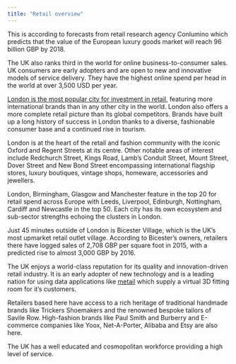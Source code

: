 ```yaml
---
title: "Retail overview"
---
```


This is according to forecasts from retail research agency Conlumino which predicts that the value of the European luxury goods market will reach 96 billion GBP by 2018.  

The UK also ranks third in the world for online business-to-consumer sales. UK consumers are early adopters and are open to new and innovative models of service delivery. They have the highest online spend per head in the world at over 3,500 USD per year.

[London is the most popular city for investment in retail](http://www.jll.com/services/industries/retail/destination-retail), featuring more international brands than in any other city in the world.  London also offers a more complete retail picture than its global competitors. Brands have built up a long history of success in London thanks to a diverse, fashionable consumer base and a continued rise in tourism.

London is at the heart of the retail and fashion community with the iconic Oxford and Regent Streets at its centre.  Other notable areas of interest include Redchurch Street, Kings Road, Lamb’s Conduit Street, Mount Street, Dover Street and New Bond Street encompassing international flagship stores, luxury boutiques, vintage shops, homeware, accessories and jewellers.

London, Birmingham, Glasgow and Manchester feature in the top 20 for retail spend across Europe with Leeds, Liverpool, Edinburgh, Nottingham, Cardiff and Newcastle in the top 50. Each city has its own ecosystem and sub-sector strengths echoing the clusters in London.

Just 45 minutes outside of London is Bicester Village, which is the UK’s most upmarket retail outlet village. According to Bicester’s owners, retailers there have logged sales of 2,708 GBP per square foot in 2015, with a predicted rise to almost 3,000 GBP by 2016.
 
The UK enjoys a world-class reputation for its quality and innovation-driven retail industry.  It is an early adopter of new technology and is a leading nation for using data applications like [metail](http://www.metail.com/) which supply a virtual 3D fitting room for it’s customers.
 
Retailers based here have access to a rich heritage of traditional handmade brands like Trickers Shoemakers and the renowned bespoke tailors of Savile Row.  High-fashion brands like Paul Smith and Burberry and E-commerce companies like Yoox, Net-A-Porter, Alibaba and Etsy are also here.

The UK has a well educated and cosmopolitan workforce providing a high level of service. 
